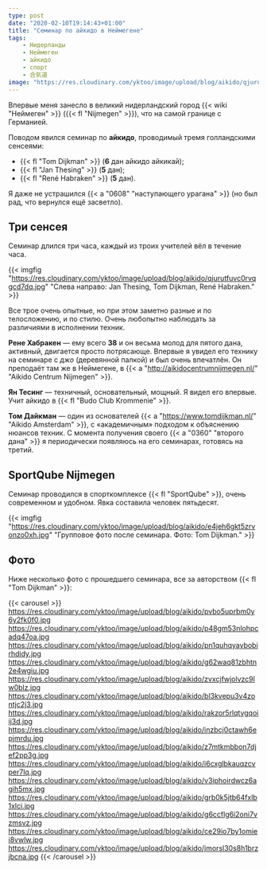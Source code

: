 ```yaml
---
type: post
date: "2020-02-10T19:14:43+01:00"
title: "Семинар по айкидо в Неймегене"
tags:
    - Нидерланды
    - Неймеген
    - айкидо
    - спорт
    - 合気道
image: "https://res.cloudinary.com/yktoo/image/upload/blog/aikido/qjurutfuvc0rvqgcd7dq.jpg"
---
```


Впервые меня занесло в великий нидерландский город {{< wiki "Неймеген" >}} ({{< fl "Nijmegen" >}}), что на самой границе с Германией.

Поводом явился семинар по **айкидо**, проводимый тремя голландскими сенсеями:

* {{< fl "Tom Dijkman" >}} (**6** дан айкидо айкикай);
* {{< fl "Jan Thesing" >}} (**5** дан);
* {{< fl "René Habraken" >}} (**5** дан).

Я даже не устрашился {{< a "0608" "наступающего урагана" >}} (но был рад, что вернулся ещё засветло).

<!--more-->

## Три сенсея

Семинар длился три часа, каждый из троих учителей вёл в течение часа.

{{< imgfig "https://res.cloudinary.com/yktoo/image/upload/blog/aikido/qjurutfuvc0rvqgcd7dq.jpg" "Слева направо: Jan Thesing, Tom Dijkman, René Habraken." >}}

Все трое очень опытные, но при этом заметно разные и по телосложению, и по стилю. Очень любопытно наблюдать за различиями в исполнении техник.

**Рене Хабракен** — ему всего **38** и он весьма молод для пятого дана, активный, двигается просто потрясающе. Впервые я увидел его технику на семинаре с *джо* (деревянной палкой) и был очень впечатлён. Он преподаёт там же в Неймегене, в {{< a "http://aikidocentrumnijmegen.nl/" "Aikido Centrum Nijmegen" >}}.

**Ян Тесинг** — техничный, основательный, мощный. Я видел его впервые. Учит айкидо в {{< fl "Budo Club Krommenie" >}}.

**Том Дайкман** — один из основателей {{< a "https://www.tomdijkman.nl/" "Aikido Amsterdam" >}}, с «академичным» подходом к объяснению нюансов техник. С момента получения своего {{< a "0360" "второго дана" >}} я периодически появляюсь на его семинарах, готовясь на третий.

## SportQube Nijmegen

Семинар проводился в спорткомплексе {{< fl "SportQube" >}}, очень современном и удобном. Явка составила человек пятьдесят.

{{< imgfig "https://res.cloudinary.com/yktoo/image/upload/blog/aikido/e4jeh6gkt5zrvonzo0xh.jpg" "Групповое фото после семинара. Фото: Tom Dijkman." >}}

## Фото

Ниже несколько фото с прошедшего семинара, все за авторством {{< fl "Tom Dijkman" >}}:

{{< carousel >}}
    https://res.cloudinary.com/yktoo/image/upload/blog/aikido/pvbo5uprbm0y6y2fk0f0.jpg
    https://res.cloudinary.com/yktoo/image/upload/blog/aikido/p48gm53nlohpcadq47oa.jpg
    https://res.cloudinary.com/yktoo/image/upload/blog/aikido/pn1quhqyaybobirhdidy.jpg
    https://res.cloudinary.com/yktoo/image/upload/blog/aikido/g62waq81zbhtn2e4wgiu.jpg
    https://res.cloudinary.com/yktoo/image/upload/blog/aikido/zvxcjfwjolvzc9lw0blz.jpg
    https://res.cloudinary.com/yktoo/image/upload/blog/aikido/bl3kvepu3v4zontjc2j3.jpg
    https://res.cloudinary.com/yktoo/image/upload/blog/aikido/rakzor5rlqtvgqoiij3d.jpg
    https://res.cloudinary.com/yktoo/image/upload/blog/aikido/inzbcj0ctawh6epjmrdu.jpg
    https://res.cloudinary.com/yktoo/image/upload/blog/aikido/z7mtkmbbon7djef2pp3g.jpg
    https://res.cloudinary.com/yktoo/image/upload/blog/aikido/i6cxglbkauqzcvper7lq.jpg
    https://res.cloudinary.com/yktoo/image/upload/blog/aikido/v3iphoirdwcz6agih5mx.jpg
    https://res.cloudinary.com/yktoo/image/upload/blog/aikido/grb0k5jtb64fxlb1xlci.jpg
    https://res.cloudinary.com/yktoo/image/upload/blog/aikido/g6ccflg6i2oni7vzmsvz.jpg
    https://res.cloudinary.com/yktoo/image/upload/blog/aikido/ce29io7by1omiei8vwlw.jpg
    https://res.cloudinary.com/yktoo/image/upload/blog/aikido/jmorsl30s8h1brzjbcna.jpg
{{< /carousel >}}
